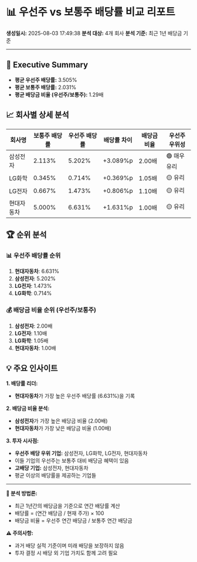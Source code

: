 # 📊 우선주 vs 보통주 배당률 비교 리포트

**생성일시:** 2025-08-03 17:49:38
**분석 대상:** 4개 회사
**분석 기준:** 최근 1년 배당금 기준

---

## 🎯 Executive Summary

- **평균 우선주 배당률:** 3.505%
- **평균 보통주 배당률:** 2.031%
- **평균 배당금 비율 (우선주/보통주):** 1.29배

## 📈 회사별 상세 분석

| 회사명 | 보통주 배당률 | 우선주 배당률 | 배당률 차이 | 배당금 비율 | 우선주 우위성 |
|--------|---------------|---------------|-------------|-------------|---------------|
| 삼성전자 | 2.113% | 5.202% | +3.089%p | 2.00배 | 🟢 매우 유리 |
| LG화학 | 0.345% | 0.714% | +0.369%p | 1.05배 | 🟡 유리 |
| LG전자 | 0.667% | 1.473% | +0.806%p | 1.10배 | 🟡 유리 |
| 현대자동차 | 5.000% | 6.631% | +1.631%p | 1.00배 | 🟡 유리 |

## 🏆 순위 분석

### 📊 우선주 배당률 순위

1. **현대자동차**: 6.631%
2. **삼성전자**: 5.202%
3. **LG전자**: 1.473%
4. **LG화학**: 0.714%

### 💰 배당금 비율 순위 (우선주/보통주)

1. **삼성전자**: 2.00배
2. **LG전자**: 1.10배
3. **LG화학**: 1.05배
4. **현대자동차**: 1.00배

## 💡 주요 인사이트

**1. 배당률 리더:**
- **현대자동차**가 가장 높은 우선주 배당률 (6.631%)을 기록

**2. 배당금 비율 분석:**
- **삼성전자**가 가장 높은 배당금 비율 (2.00배)
- **현대자동차**가 가장 낮은 배당금 비율 (1.00배)

**3. 투자 시사점:**
- **우선주 배당 우위 기업:** 삼성전자, LG화학, LG전자, 현대자동차
- 이들 기업의 우선주는 보통주 대비 배당금 혜택이 있음
- **고배당 기업:** 삼성전자, 현대자동차
- 평균 이상의 배당률을 제공하는 기업들

---

**📝 분석 방법론:**
- 최근 1년간의 배당금을 기준으로 연간 배당률 계산
- 배당률 = (연간 배당금 / 현재 주가) × 100
- 배당금 비율 = 우선주 연간 배당금 / 보통주 연간 배당금

**⚠️ 주의사항:**
- 과거 배당 실적 기준이며 미래 배당을 보장하지 않음
- 투자 결정 시 배당 외 기업 가치도 함께 고려 필요
